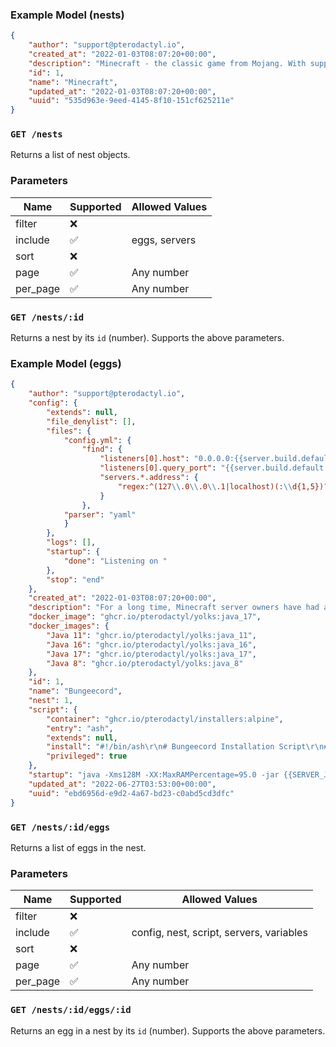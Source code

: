 ### Example Model (nests)
```json
{
    "author": "support@pterodactyl.io",
    "created_at": "2022-01-03T08:07:20+00:00",
    "description": "Minecraft - the classic game from Mojang. With support for Vanilla MC, Spigot, and many others!",
    "id": 1,
    "name": "Minecraft",
    "updated_at": "2022-01-03T08:07:20+00:00",
    "uuid": "535d963e-9eed-4145-8f10-151cf625211e"
}
```

### `GET /nests`
Returns a list of nest objects.

### Parameters
Name | Supported | Allowed Values
----------|-----------|---------------
filter | ❌ |
include | ✅ | eggs, servers
sort | ❌ |
page | ✅ | Any number
per_page | ✅ | Any number

### `GET /nests/:id`
Returns a nest by its `id` (number). Supports the above parameters.

### Example Model (eggs)
```json
{
    "author": "support@pterodactyl.io",
    "config": {
        "extends": null,
        "file_denylist": [],
        "files": {
            "config.yml": {
                "find": {
                    "listeners[0].host": "0.0.0.0:{{server.build.default.port}}",
                    "listeners[0].query_port": "{{server.build.default.port}}",
                    "servers.*.address": {
                        "regex:^(127\\.0\\.0\\.1|localhost)(:\\d{1,5})?$": "{{config.docker.interface}}$2"
                    }
                },
            "parser": "yaml"
            }
        },
        "logs": [],
        "startup": {
            "done": "Listening on "
        },
        "stop": "end"
    },
    "created_at": "2022-01-03T08:07:20+00:00",
    "description": "For a long time, Minecraft server owners have had a dream that encompasses a free, easy, and reliable way to connect multiple Minecraft servers together. BungeeCord is the answer to said dream. Whether you are a small server wishing to string multiple game-modes together, or the owner of the ShotBow Network, BungeeCord is the ideal solution for you. With the help of BungeeCord, you will be able to unlock your community's full potential.",
    "docker_image": "ghcr.io/pterodactyl/yolks:java_17",
    "docker_images": {
        "Java 11": "ghcr.io/pterodactyl/yolks:java_11",
        "Java 16": "ghcr.io/pterodactyl/yolks:java_16",
        "Java 17": "ghcr.io/pterodactyl/yolks:java_17",
        "Java 8": "ghcr.io/pterodactyl/yolks:java_8"
    },
    "id": 1,
    "name": "Bungeecord",
    "nest": 1,
    "script": {
        "container": "ghcr.io/pterodactyl/installers:alpine",
        "entry": "ash",
        "extends": null,
        "install": "#!/bin/ash\r\n# Bungeecord Installation Script\r\n#\r\n# Server Files: /mnt/server\r\n\r\ncd /mnt/server\r\n\r\nif [ -z \"${BUNGEE_VERSION}\" ] || [ \"${BUNGEE_VERSION}\" == \"latest\" ]; then\r\n    BUNGEE_VERSION=\"lastStableBuild\"\r\nfi\r\n\r\ncurl -o ${SERVER_JARFILE} https://ci.md-5.net/job/BungeeCord/${BUNGEE_VERSION}/artifact/bootstrap/target/BungeeCord.jar",
        "privileged": true
    },
    "startup": "java -Xms128M -XX:MaxRAMPercentage=95.0 -jar {{SERVER_JARFILE}}",
    "updated_at": "2022-06-27T03:53:00+00:00",
    "uuid": "ebd6956d-e9d2-4a67-bd23-c0abd5cd3dfc"
}
```

### `GET /nests/:id/eggs`
Returns a list of eggs in the nest.

### Parameters
Name | Supported | Allowed Values
----------|-----------|---------------
filter | ❌ |
include | ✅ | config, nest, script, servers, variables
sort | ❌ |
page | ✅ | Any number
per_page | ✅ | Any number

### `GET /nests/:id/eggs/:id`
Returns an egg in a nest by its `id` (number). Supports the above parameters.
